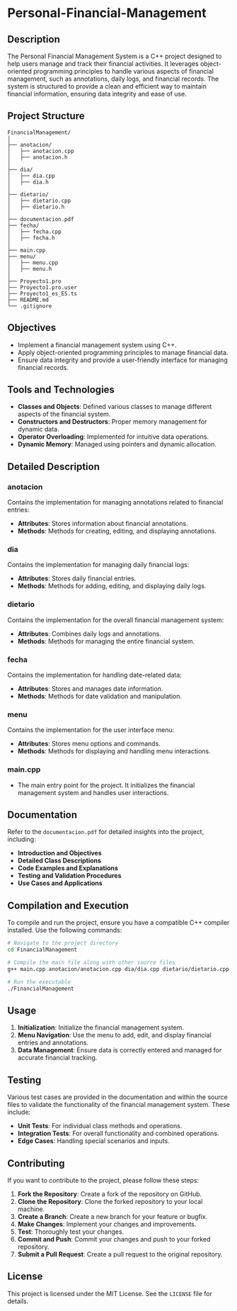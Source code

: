 # Personal-Financial-Management

## Description

The Personal Financial Management System is a C++ project designed to help users manage and track their financial activities. It leverages object-oriented programming principles to handle various aspects of financial management, such as annotations, daily logs, and financial records. The system is structured to provide a clean and efficient way to maintain financial information, ensuring data integrity and ease of use.

## Project Structure

```
FinancialManagement/
│
├── anotacion/
│   ├── anotacion.cpp
│   ├── anotacion.h
│
├── dia/
│   ├── dia.cpp
│   ├── dia.h
│
├── dietario/
│   ├── dietario.cpp
│   ├── dietario.h
│
├── documentacion.pdf
├── fecha/
│   ├── fecha.cpp
│   ├── fecha.h
│
├── main.cpp
├── menu/
│   ├── menu.cpp
│   ├── menu.h
│
├── Proyecto1.pro
├── Proyecto1.pro.user
├── Proyecto1_es_ES.ts
├── README.md
└── .gitignore
```

## Objectives

- Implement a financial management system using C++.
- Apply object-oriented programming principles to manage financial data.
- Ensure data integrity and provide a user-friendly interface for managing financial records.

## Tools and Technologies

- **Classes and Objects**: Defined various classes to manage different aspects of the financial system.
- **Constructors and Destructors**: Proper memory management for dynamic data.
- **Operator Overloading**: Implemented for intuitive data operations.
- **Dynamic Memory**: Managed using pointers and dynamic allocation.

## Detailed Description

### anotacion

Contains the implementation for managing annotations related to financial entries:

- **Attributes**: Stores information about financial annotations.
- **Methods**: Methods for creating, editing, and displaying annotations.

### dia

Contains the implementation for managing daily financial logs:

- **Attributes**: Stores daily financial entries.
- **Methods**: Methods for adding, editing, and displaying daily logs.

### dietario

Contains the implementation for the overall financial management system:

- **Attributes**: Combines daily logs and annotations.
- **Methods**: Methods for managing the entire financial system.

### fecha

Contains the implementation for handling date-related data:

- **Attributes**: Stores and manages date information.
- **Methods**: Methods for date validation and manipulation.

### menu

Contains the implementation for the user interface menu:

- **Attributes**: Stores menu options and commands.
- **Methods**: Methods for displaying and handling menu interactions.

### main.cpp

- The main entry point for the project. It initializes the financial management system and handles user interactions.

## Documentation

Refer to the `documentacion.pdf` for detailed insights into the project, including:

- **Introduction and Objectives**
- **Detailed Class Descriptions**
- **Code Examples and Explanations**
- **Testing and Validation Procedures**
- **Use Cases and Applications**

## Compilation and Execution

To compile and run the project, ensure you have a compatible C++ compiler installed. Use the following commands:

```bash
# Navigate to the project directory
cd FinancialManagement

# Compile the main file along with other source files
g++ main.cpp anotacion/anotacion.cpp dia/dia.cpp dietario/dietario.cpp fecha/fecha.cpp menu/menu.cpp -o FinancialManagement

# Run the executable
./FinancialManagement
```

## Usage

1. **Initialization**: Initialize the financial management system.
2. **Menu Navigation**: Use the menu to add, edit, and display financial entries and annotations.
3. **Data Management**: Ensure data is correctly entered and managed for accurate financial tracking.

## Testing

Various test cases are provided in the documentation and within the source files to validate the functionality of the financial management system. These include:

- **Unit Tests**: For individual class methods and operations.
- **Integration Tests**: For overall functionality and combined operations.
- **Edge Cases**: Handling special scenarios and inputs.

## Contributing

If you want to contribute to the project, please follow these steps:

1. **Fork the Repository**: Create a fork of the repository on GitHub.
2. **Clone the Repository**: Clone the forked repository to your local machine.
3. **Create a Branch**: Create a new branch for your feature or bugfix.
4. **Make Changes**: Implement your changes and improvements.
5. **Test**: Thoroughly test your changes.
6. **Commit and Push**: Commit your changes and push to your forked repository.
7. **Submit a Pull Request**: Create a pull request to the original repository.

## License

This project is licensed under the MIT License. See the `LICENSE` file for details.
